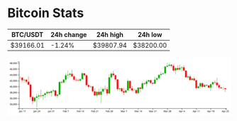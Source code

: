 # Bitcoin Stats

BTC/USDT|24h change|24h high|24h low|
|---|---|---|---|
|$39166.01|-1.24%|$39807.94|$38200.00|

<img src="./chart.svg">

